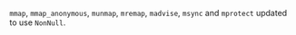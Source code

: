 `mmap`, `mmap_anonymous`, `munmap`, `mremap`, `madvise`, `msync` and `mprotect` updated to use `NonNull`.